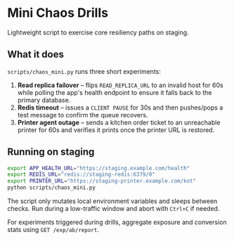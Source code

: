 # Mini Chaos Drills

Lightweight script to exercise core resiliency paths on staging.

## What it does

`scripts/chaos_mini.py` runs three short experiments:

1. **Read replica failover** – flips `READ_REPLICA_URL` to an invalid host for 60s while polling the app's health endpoint to ensure it falls back to the primary database.
2. **Redis timeout** – issues a `CLIENT PAUSE` for 30s and then pushes/pops a test message to confirm the queue recovers.
3. **Printer agent outage** – sends a kitchen order ticket to an unreachable printer for 60s and verifies it prints once the printer URL is restored.

## Running on staging

```bash
export APP_HEALTH_URL="https://staging.example.com/health"
export REDIS_URL="redis://staging-redis:6379/0"
export PRINTER_URL="https://staging-printer.example.com/kot"
python scripts/chaos_mini.py
```

The script only mutates local environment variables and sleeps between checks. Run during a low-traffic window and abort with `Ctrl+C` if needed.

For experiments triggered during drills, aggregate exposure and conversion stats using `GET /exp/ab/report`.

